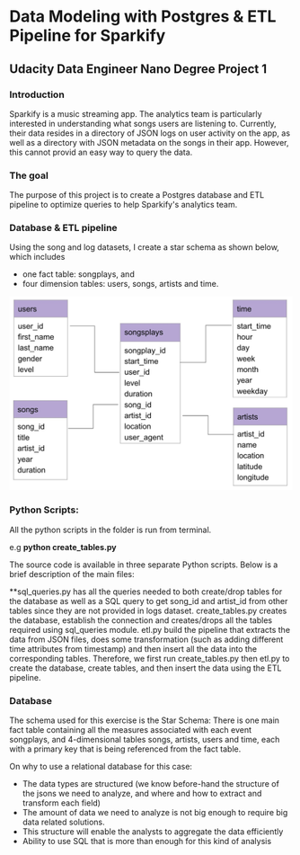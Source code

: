 # Data Modeling with Postgres & ETL Pipeline for Sparkify

## Udacity Data Engineer Nano Degree Project 1

### Introduction
Sparkify is a music streaming app. The analytics team is particularly interested in understanding what songs users are listening to. Currently, their data resides in a directory of JSON logs on user activity on the app, as well as a directory with JSON metadata on the songs in their app. However, this cannot provid an easy way to query the data.

### The goal
The purpose of this project is to create a Postgres database and ETL pipeline to optimize queries to help Sparkify's analytics team.

### Database & ETL pipeline

Using the song and log datasets, I create a star schema as shown below, which includes

- one fact table: songplays, and
- four dimension tables: users, songs, artists and time.

![Star Schema](star_schema.jpg)

### Python Scripts:
All the python scripts in the folder is run from terminal. 

e.g **python create_tables.py**

The source code is available in three separate Python scripts. Below is a brief description of the main files:

**sql_queries.py has all the queries needed to both create/drop tables for the database as well as a SQL query to get song_id and artist_id from other tables since they are not provided in logs dataset.
create_tables.py creates the database, establish the connection and creates/drops all the tables required using sql_queries module.
etl.py build the pipeline that extracts the data from JSON files, does some transformation (such as adding different time attributes from timestamp) and then insert all the data into the corresponding tables.
Therefore, we first run create_tables.py then etl.py to create the database, create tables, and then insert the data using the ETL pipeline.

### Database

The schema used for this exercise is the Star Schema: There is one main fact table containing all the measures associated with each event songplays, and 4-dimensional tables songs, artists, users and time, each with a primary key that is being referenced from the fact table.

On why to use a relational database for this case:

- The data types are structured (we know before-hand the structure of the jsons we need to analyze, and where and how to extract and transform each field)
- The amount of data we need to analyze is not big enough to require big data related solutions.
- This structure will enable the analysts to aggregate the data efficiently
- Ability to use SQL that is more than enough for this kind of analysis
